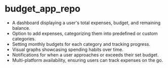 # budget_app_repo
-  A dashboard displaying a user's total expenses, budget, and remaining balance.
-  Option to add expenses, categorizing them into predefined or custom categories.
-  Setting monthly budgets for each category and tracking progress.
-  Visual graphs showcasing spending habits over time.
-  Notifications for when a user approaches or exceeds their set budget.
-  Multi-platform availability, ensuring users can track expenses on the go.
